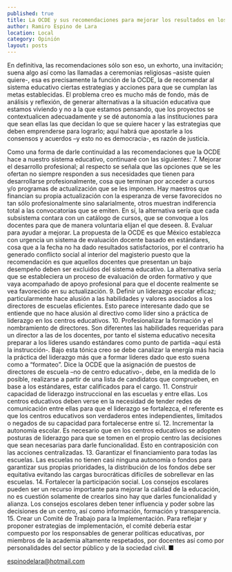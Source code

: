 ```yaml
---
published: true
title: La OCDE y sus recomendaciones para mejorar los resultados en los centros educativos
author: Ramiro Espino de Lara
location: Local
category: Opinión
layout: posts
---
```


En definitiva, las recomendaciones sólo son eso, un exhorto, una invitación; suena algo así como las llamadas a ceremonias religiosas –asiste quien quiere-, esa es precisamente la función de la OCDE, la de recomendar al sistema educativo ciertas estrategias y acciones para que se cumplan las metas establecidas. El problema creo es mucho más de fondo, más de análisis y reflexión, de generar alternativas a la situación educativa que estamos viviendo y no a la que estamos pensando, que los proyectos se contextualicen adecuadamente y se dé autonomía a las instituciones para que sean ellas las que decidan lo que se quiere hacer y las estrategias que deben emprenderse para lograrlo; aquí habrá que apostarle a los consensos y acuerdos –y esto no es democracia-, es razón de justicia.

Como una forma de darle continuidad a las recomendaciones que la OCDE hace a nuestro sistema educativo, continuaré con las siguientes:
7. Mejorar el desarrollo profesional; al respecto se señala que las opciones que se les ofertan no siempre responden a sus necesidades que tienen para desarrollarse profesionalmente, cosa que terminan por acceder a cursos y/o programas de actualización que se les imponen. Hay maestros que financian su propia actualización con la esperanza de verse favorecidos no tan sólo profesionalmente sino salarialmente, otros muestran indiferencia total a las convocatorias que se emiten. En sí, la alternativa sería que cada subsistema contara con un catálogo de cursos, que se convoque a los docentes para que de manera voluntaria elijan el que deseen.
8. Evaluar para ayudar a mejorar. La propuesta de la OCDE es que México establezca con urgencia un sistema de evaluación docente basado en estándares, cosa que a la fecha no ha dado resultados satisfactorios, por el contrario ha generado conflicto social al interior del magisterio puesto que la recomendación es que aquellos docentes que presentan un bajo desempeño deben ser excluidos del sistema educativo. La alternativa sería que se estableciera un proceso de evaluación de orden formativo y que vaya acompañado de apoyo profesional para que el docente realmente se vea favorecido en su actualización.
9. Definir un liderazgo escolar eficaz; particularmente hace alusión a las habilidades y valores asociados a los directores de escuelas eficientes. Esto parece interesante dado que se entiende que no hace alusión al directivo como líder sino a práctica de liderazgo en los centros educativos.
10. Profesionalizar la formación y el nombramiento de directores. Son diferentes las habilidades requeridas para un director a las de los docentes, por tanto el sistema educativo necesita preparar a los líderes usando estándares como punto de partida –aquí está la instrucción-. Bajo esta tónica creo se debe canalizar la energía más hacia la práctica del liderazgo más que a formar líderes dado que esto suena como a “formateo”. Dice la OCDE que la asignación de puestos de directores de escuela –no de centro educativo-, debe, en la medida de lo posible, realizarse a partir de una lista de candidatos que comprueben, en base a los estándares, estar calificados para el cargo. 
11. Construir capacidad de liderazgo instruccional en las escuelas y entre ellas. Los centros educativos deben verse en la necesidad de tender redes de comunicación entre ellas para que el liderazgo se fortalezca, el referente es que los centros educativos son verdaderos entes independientes, limitados o negados de su capacidad para fortalecerse entre sí.
12. Incrementar la autonomía escolar. Es necesario que en los centros educativos se adopten posturas de liderazgo para que se tomen en el propio centro las decisiones que sean necesarias para darle funcionalidad. Esto en contraposición con las acciones centralizadas.
13. Garantizar el financiamiento para todas las escuelas. Las escuelas no tienen casi ninguna autonomía o fondos para garantizar sus propias prioridades, la distribución de los fondos debe ser equitativa evitando las cargas burocráticas difíciles de sobrellevar en las escuelas. 
14. Fortalecer la participación social. Los consejos escolares pueden ser un recurso importante para mejorar la calidad de la educación, no es cuestión solamente de crearlos sino hay que darles funcionalidad y alianza. Los consejos escolares deben tener influencia y poder sobre las decisiones de un centro, así como información, formación y transparencia. 
15. Crear un Comité de Trabajo para la Implementación. Para reflejar y proponer estrategias de implementación, el comité debería estar compuesto por los responsables de generar políticas educativas, por miembros de la academia altamente respetados, por docentes así como por personalidades del sector público y de la sociedad civil. ■

espinodelara@hotmail.com
